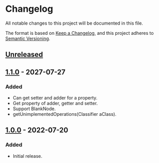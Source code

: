 # Changelog

All notable changes to this project will be documented in this file.

The format is based on [Keep a Changelog](https://keepachangelog.com/en/1.0.0/),
and this project adheres to [Semantic Versioning](https://semver.org/spec/v2.0.0.html).

## [Unreleased]

## [1.1.0] - 2027-07-27

### Added

- Can get setter and adder for a property.
- Get property of adder, getter and setter.
- Support BlankNode.
- getUnimplementedOperations(Classifier aClass).

## [1.0.0] - 2022-07-20

### Added

- Initial release.

[unreleased]: https://github.com/datafoodconsortium/connector-codegen-common/compare/v1.1.0...HEAD
[1.1.0]: https://github.com/datafoodconsortium/connector-codegen-common/compare/v1.0.0...v1.1.0
[1.0.0]: https://github.com/datafoodconsortium/connector-codegen-common/releases/tag/v1.0.0
